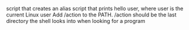 script that creates an alias
script that prints hello user, where user is the current Linux user
Add /action to the PATH. /action should be the last directory the shell looks into when looking for a program
